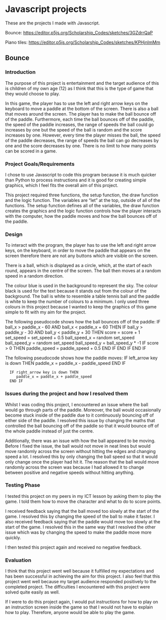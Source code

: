 # Javascript projects

These are the projects I made with Javascript.

Bounce: https://editor.p5js.org/Scholarship_Codes/sketches/3GZdrrQaP

Piano tiles: https://editor.p5js.org/Scholarship_Codes/sketches/KPHjnImMm

## Bounce
### Introduction
The purpose of this project is entertainment and the target audience of this is children of my own age (12) as I think that this is the type of game that they would choose to play.

In this game, the player has to use the left and right arrow keys on the keyboard to move a paddle at the bottom of the screen. There is also a ball that moves around the screen. The player has to make the ball bounce off of the paddle. Furthermore, each time the ball bounces off of the paddle, the speed of the paddle increases, the range of speeds the ball could go increases by one but the speed of the ball is random and the score increases by one. However, every time the player misses the ball, the speed of the paddle decreases, the range of speeds the ball can go decreases by one and the score decreases by one. There is no limit to how many points can be scored in a game.

### Project Goals/Requirements
I chose to use Javascript to code this program because it is much quicker than Python to process instructions and it is good for creating simple graphics, which I feel fits the overall aim of this project.

This project required three functions, the setup function, the draw function and the logic function. The variables are “let” at the top, outside of all of the functions. The setup function defines all of the variables, the draw function creates the graphics and the logic function controls how the player interacts with the computer, how the paddle moves and how the ball bounces off of the paddle.

### Design
To interact with the program, the player has to use the left and right arrow keys, on the keyboard, in order to move the paddle that appears on the screen therefore there are not any buttons which are visible on the screen.

There is a ball, which is displayed as a circle, which, at the start of each round, appears in the centre of the screen. The ball then moves at a random speed in a random direction. 

The colour blue is used in the background to represent the sky. The colour black is used for the text because it stands out from the colour of the background. The ball is white to resemble a table tennis ball and the paddle is white to keep the number of colours to a minimum. I only used three colours in this project because I wanted to keep the graphics of this game simple to fit with my aim for the project.

The following pseudocode shows how the ball bounces off of the paddle:
      IF ball_x > paddle_x - 60 AND ball_x < paddle_x + 60 THEN
         IF ball_y > paddle_y - 30 AND ball_y < paddle_y + 30 THEN
            score = score + 1
            set_speed = set_speed + 0.5
            ball_speed_x = random set_speed
            ball_speed_y = random set_speed
            ball_speed_y = ball_speed_y * -1
            IF score > 0 THEN
               paddle_speed = paddle_speed + 0.5
            END IF
         END IF
      END IF

The following pseudocode shows how the paddle moves:
      IF left_arrow key is down THEN
         paddle_x = paddle_x - paddle_speed
      END IF

      IF right_arrow key is down THEN
         paddle_x = paddle_x + paddle_speed
      END IF

### Issues during the project and how I resolved them
Whilst I was coding this project, I encountered an issue where the ball would go through parts of the paddle. Moreover, the ball would occasionally become stuck inside of the paddle due to it continuously bouncing off of either side of the paddle. I resolved this issue by changing the maths that controlled the ball bouncing off of the paddle so that it would bounce off of the whole paddle instead of just the centre.

Additionally, there was an issue with how the ball appeared to be moving. Before I fixed the issue, the ball would not move in neat lines but would move randomly across the screen without hitting the edges and changing speed a lot. I resolved this by only changing the ball speed so that it would only change once the player had hit it. The reason that the ball would move randomly across the screen was because I had allowed it to change between positive and negative speeds without hitting anything.

### Testing Phase
I tested this project on my peers in my ICT lesson by asking them to play the game. I told them how to move the character and what to do to score points.

I received feedback saying that the ball moved too slowly at the start of the game. I resolved this by changing the speed of the ball to make it faster. I also received feedback saying that the paddle would move too slowly at the start of the game. I resolved this in the same way that I resolved the other issue which was by changing the speed to make the paddle move more quickly.

I then tested this project again and received no negative feedback.

### Evaluation
I think that this project went well because it fulfilled my expectations and has been successful in achieving the aim for this project. I also feel that this project went well because my target audience responded positively to the completed project. The difficulties I encountered with this project were solved quite easily as well. 

If I were to do this project again, I would put instructions for how to play on an instruction screen inside the game so that I would not have to explain how to play. Therefore, anyone would be able to play the game.
